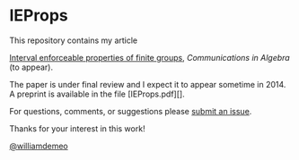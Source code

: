 IEProps
=======

This repository contains my article

[Interval enforceable properties of finite groups][], *Communications in Algebra* (to appear).

The paper is under final review and I expect it to appear sometime in 2014.  
A preprint is available in the file [IEProps.pdf][].

For questions, comments, or suggestions please [submit an issue][].

Thanks for your interest in this work!

[@williamdemeo](https://github.com/williamdemeo)

[Interval enforceable properties of finite groups]: https://github.com/williamdemeo/IEProps/raw/master/tex/IEProps.pdf
[IEProps-2013.pdf]: https://github.com/williamdemeo/IEProps/raw/master/tex/IEProps.pdf
[submit an issue]: https://github.com/williamdemeo/Overalgebras/issues
